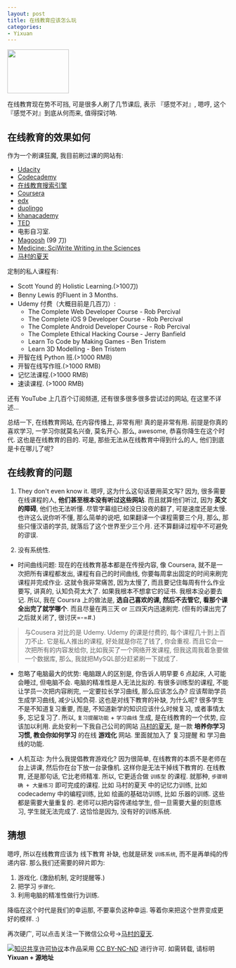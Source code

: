 ```yaml
---
layout: post
title: 在线教育应该怎么玩
categories:
- Yixuan
---
```



<img width="140" height="100" class="img-responsive" src="http://openmindclub.qiniudn.com/Yixuan/image/notgood.png">

在线教育现在势不可挡, 可是很多人刷了几节课后, 表示 『感觉不对』, 嗯哼, 这个『感觉不对』到底从何而来, 值得探讨呐.


## 在线教育的效果如何

作为一个刷课狂魔, 我目前刷过课的网站有:

* [Udacity](http://www.udacity.com)
* [Codecademy](http://www.codecademy.com)
* [在线教育搜索引擎](http://www.noodle.org/)
* [Coursera](http://www.coursera.org)
* [edx](http://www.edx.org)
* [duolingo](http://www.duolingo.com)
* [khanacademy](http://www.khanacademy.org/)
* [TED](http://www.ted.com/)
* 电影自习室.
* [Magoosh](https://gre.magoosh.com/plans) (99 刀)
* [Medicine: SciWrite Writing in the Sciences](https://lagunita.stanford.edu/login?next=/courses/Medicine/Sci-Write/Fall2014/progress)
* [马村的夏天](http://www.macundexiatian)

定制的私人课程有:

* Scott Yound 的 Holistic Learning.(>100刀)
* Benny Lewis 的Fluent in 3 Months.
* Udemy 付费（大概目前是几百刀）:
  * The Complete Web Developer Course - Rob Percival
  * The Complete iOS 9 Developer Course - Rob Percival
  * The Complete Android Developer Course - Rob Percival
  * The Complete Ethical Hacking Course - Jerry Banfield
  * Learn To Code by Making Games - Ben Tristem
  * Learn 3D Modelling - Ben Tristem
* 开智在线 Python 班.(>1000 RMB)
* 开智在线写作班.(>1000 RMB)
* 记忆法课程.(>1000 RMB)
* 速读课程. (>1000 RMB)

还有 YouTube 上几百个订阅频道, 还有很多很多很多尝试过的网站, 在这里不详述...

总结一下, 在线教育网站, 在内容传播上, 非常有用! 真的是非常有用. 前提是你真的喜欢学习, 一学习你就莫名兴奋, 莫名开心. 那么, awesome, 恭喜你降生在这个时代. 这也是在线教育的目的. 可是, 那些无法从在线教育中得到什么的人, 他们到底是卡在哪儿了呢?

## 在线教育的问题

1. They don't even know it.
嗯哼, 这为什么这句话要用英文写? 因为, 很多需要在线课程的人, **他们甚至根本没有听过这些网站**. 而且就算他们听过, 因为 **英文的障碍**, 他们也无法听懂. 尽管字幕组已经没日没夜的翻了, 可是速度还是太慢. 也许这么说你听不懂, 那么简单的说吧, 如果翻译一个课程需要三个月, 那么, 那些只懂汉语的学员, 就落后了这个世界至少三个月. 还不算翻译过程中不可避免的谬误.

2. 没有系统性.

  * 时间曲线问题: 现在的在线教育基本都是在传授内容, 像 Coursera, 就不是一次把所有课程都发出, 课程有自己的时间曲线, 你要每周拿出固定的时间来刷完课程并完成作业. 这就令我非常痛苦, 因为太慢了, 而且要记住每周有什么作业要写, 讲真的, 认知负荷太大了. 如果我根本不想拿它的证书. 我根本没必要去记. 所以, 我在 Coursra 上的做法是, **选自己喜欢的课, 然后不去管它, 看那个课全出完了就学哪个**. 而且尽量在两三天 or 三四天内迅速刷完. (但有的课出完了之后就关闭了, 很讨厌=-=#.)

  > 与Cousera 对比的是 Udemy. Udemy 的课是付费的, 每个课程几十到上百刀不止. 它是私人推出的课程, 好处就是你花了钱了, 你会重视. 而且它会一次把所有的内容发给你, 比如我买了一个网络开发课程, 但我这周我着急要做一个数据库, 那么, 我就把MySQL部分赶紧刷一下就成了.

  * 忽略了电脑最大的优势: 电脑跟人的区别是, 你告诉人明早要 6 点起床, 人可能会睡过, 但电脑不会. 电脑的精准性是人无法比拟的. 有很多训练型的课程, 不能让学员一次把内容刷完, 一定要拉长学习曲线, 那么应该怎么办? 应该帮助学员生成学习曲线, 减少认知负荷. 这也是对线下教育的补缺, 为什么呢? 很多学生不是不知道复习重要, 而是, 不知道新学的知识应该什么时候复习, 或者事情太多, 忘记复习了. 所以, `复习提醒功能` + `学习曲线` 生成, 是在线教育的一个优势, 应该加以利用. 此处安利一下我自己公司的网站 [马村的夏天](http://www.macundexiatian.com), 是一款 **培养你学习习惯, 教会你如何学习** 的在线 **游戏化** 网站. 里面就加入了 复习提醒 和 学习曲线的功能.

  * 人机互动: 为什么我提倡教育游戏化? 因为很简单, 在线教育的本质不是老师在台上讲课, 然后你在台下放一台录像机. 这样你是无法干掉线下教育的. 在线教育, 还是那句话, 它比老师精准. 所以, 它更适合做 `训练型` 的课程. 就那种, `步骤明确 + 大量练习` 即可完成的课程. 比如 马村的夏天 中的记忆力训练, 比如 codecademy 中的编程训练, 比如 绘画的基础功训练, 比如 乐器的训练. 这些都是需要大量重复的. 老师可以把内容传递给学生, 但一旦需要大量的刻意练习, 学生就无法完成了. 这恰恰是因为, 没有好的训练系统.

## 猜想

嗯哼, 所以在线教育应该为 线下教育 补缺, 也就是研发 `训练系统`, 而不是再单纯的传递内容. 那么我们还需要的碎片即为:

1. 游戏化. (激励机制, 定时提醒等.)
2. 把学习 `步骤化`.
3. 利用电脑的精准性做行为训练.

降临在这个时代是我们的幸运那, 不要辜负这种幸运. 等着你来把这个世界变成更好的模样. :)

再次硬广, 可以点击关注一下微信公众号→[马村的夏天](http://openmindclub.qiniudn.com/Yixuan/image/macunSDco.png).

<a rel="license" href="http://creativecommons.org/licenses/by-nc-nd/4.0/"><img alt="知识共享许可协议" style="border-width:0" src="https://i.creativecommons.org/l/by-nc-nd/4.0/80x15.png" /></a>本作品采用 <a rel="license" href="http://creativecommons.org/licenses/by-nc-nd/4.0/">CC BY-NC-ND</a> 进行许可. 如需转载, 请标明 **Yixuan + 源地址**
